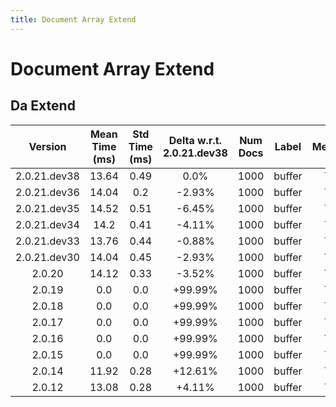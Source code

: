 ```yaml
---
title: Document Array Extend
---
```

# Document Array Extend

## Da Extend

| Version | Mean Time (ms) | Std Time (ms) | Delta w.r.t. 2.0.21.dev38 | Num Docs | Label | Memmap | Iterations |
| :---: | :---: | :---: | :---: | :---: | :---: | :---: | :---: |
| 2.0.21.dev38 | 13.64 | 0.49 | 0.0% | 1000 | buffer | True | 25 |
| 2.0.21.dev36 | 14.04 | 0.2 | -2.93% | 1000 | buffer | True | 25 |
| 2.0.21.dev35 | 14.52 | 0.51 | -6.45% | 1000 | buffer | True | 25 |
| 2.0.21.dev34 | 14.2 | 0.41 | -4.11% | 1000 | buffer | True | 25 |
| 2.0.21.dev33 | 13.76 | 0.44 | -0.88% | 1000 | buffer | True | 25 |
| 2.0.21.dev30 | 14.04 | 0.45 | -2.93% | 1000 | buffer | True | 25 |
| 2.0.20 | 14.12 | 0.33 | -3.52% | 1000 | buffer | True | 25 |
| 2.0.19 | 0.0 | 0.0 | +99.99% | 1000 | buffer | True | 25 |
| 2.0.18 | 0.0 | 0.0 | +99.99% | 1000 | buffer | True | 25 |
| 2.0.17 | 0.0 | 0.0 | +99.99% | 1000 | buffer | True | 25 |
| 2.0.16 | 0.0 | 0.0 | +99.99% | 1000 | buffer | True | 25 |
| 2.0.15 | 0.0 | 0.0 | +99.99% | 1000 | buffer | True | 25 |
| 2.0.14 | 11.92 | 0.28 | +12.61% | 1000 | buffer | True | 25 |
| 2.0.12 | 13.08 | 0.28 | +4.11% | 1000 | buffer | True | 25 |
